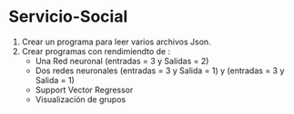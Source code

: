 # Servicio-Social

1. Crear un programa para leer varios archivos Json.
2. Crear programas con rendimiendto de :
    - Una Red neuronal (entradas = 3 y Salidas = 2)
    - Dos redes neuronales (entradas = 3 y Salida = 1) y (entradas = 3 y Salida = 1)
    - Support Vector Regressor
    - Visualización de grupos
   
